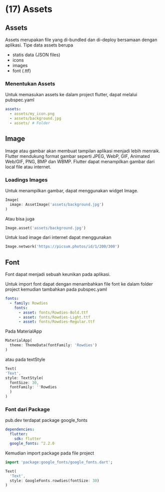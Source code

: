 # (17) Assets

## Assets
Assets merupakan file yang di-bundled dan di-deploy bersamaan dengan aplikasi. Tipe data assets berupa
+ statis data (JSON files)
+ icons
+ images
+ font (.ttf)

### Menentukan Assets
Untuk memasukan assets ke dalam project flutter, dapat melalui pubspec.yaml

```yaml
assets:
  - assets/my_icon.png
  - assets/background.jpg
  - assets/ # Folder
```

## Image
Image atau gambar akan membuat tampilan aplikasi menjadi lebih menraik. Flutter mendukung format gambar seperti JPEG, WebP, GIF, Animated Web/GIF, PNG, BMP dan WBMP. Flutter dapat menampilkan gambar dari local file atau internet.

### Loadings Images
Untuk menampilkan gambar, dapat menggunakan widget Image.

```dart
Image(
  image: AssetImage('assets/background.jpg')
)
```
Atau bisa juga
```dart
Image.asset('assets/background.jpg')
```

Untuk load image dari internet dapat menggunakan
```dart
Image.network('https://picsum.photos/id/1/200/300')
```

## Font
Font dapat menjadi sebuah keunikan pada aplikasi.

Untuk import font dapat dengan menambahkan file font ke dalam folder project kemudian tambahkan pada pubspec.yaml

```yaml
fonts:
  - family: Rowdies
    fonts:
      - asset: fonts/Rowdies-Bold.ttf
      - asset: fonts/Rowdies-Light.ttf
      - asset: fonts/Rowdies-Regular.ttf
```

Pada MaterialApp

```dart
MaterialApp(
  theme: ThemeData(fontFamily: 'Rowdies')
)
```

atau pada textStyle

```dart
Text(
'Text',
style: TextStyle(
  fontSize: 30,
  fontFamily: ''Rowdies
  )
)
```

### Font dari Package
pub.dev terdapat package google_fonts
```yaml
dependencies:
  flutter:
    sdk: flutter
  google_fonts: ^2.2.0
```

Kemudian import package pada file project

```dart
import 'package:google_fonts/google_fonts.dart';
```

```dart
Text(
  'Text',
  style: GoogleFonts.rowdies(fontSize: 30)
)
```
